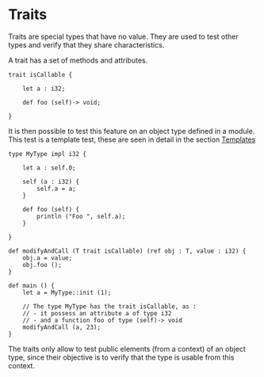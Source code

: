 # Traits

Traits are special types that have no value. They are used to test other types and verify that they share characteristics.

A trait has a set of methods and attributes.

```ymir
trait isCallable {

	let a : i32; 

	def foo (self)-> void;
	
}
```

It is then possible to test this feature on an object type defined in a module. This test is a template test, these are seen in detail in the section [Templates](../templates/main.md) 

```ymir
type MyType impl i32 {
	
	let a : self.0;

	self (a : i32) {
		self.a = a;
	}

	def foo (self) {
		println ("Foo ", self.a);
	}
		
}

def modifyAndCall (T trait isCallable) (ref obj : T, value : i32) {
	obj.a = value;
	obj.foo ();
}

def main () {
	let a = MyType::init (1);
	
	// The type MyType has the trait isCallable, as :
	// - it possess an attribute a of type i32
	// - and a function foo of type (self)-> void
	modifyAndCall (a, 23); 
}
```

The traits only allow to test public elements (from a context) of an object type, since their objective is to verify that the type is usable from this context.
